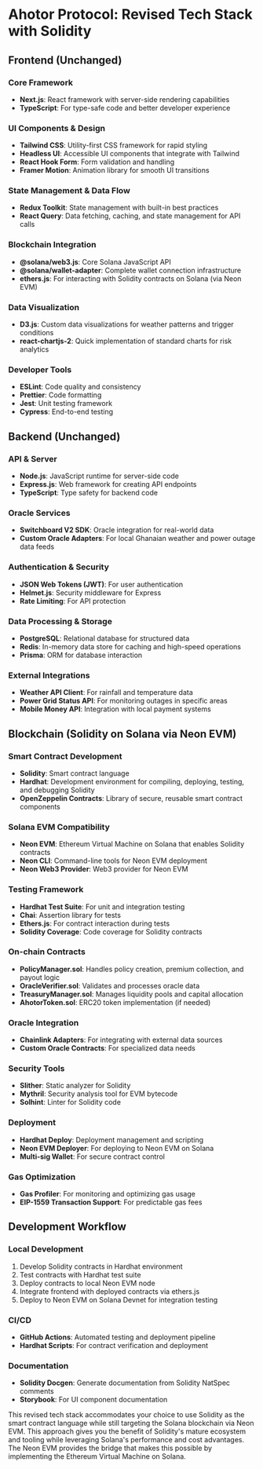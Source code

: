 # Ahotor Protocol: Revised Tech Stack with Solidity

## Frontend (Unchanged)

### Core Framework
- **Next.js**: React framework with server-side rendering capabilities
- **TypeScript**: For type-safe code and better developer experience

### UI Components & Design
- **Tailwind CSS**: Utility-first CSS framework for rapid styling
- **Headless UI**: Accessible UI components that integrate with Tailwind
- **React Hook Form**: Form validation and handling
- **Framer Motion**: Animation library for smooth UI transitions

### State Management & Data Flow
- **Redux Toolkit**: State management with built-in best practices
- **React Query**: Data fetching, caching, and state management for API calls

### Blockchain Integration
- **@solana/web3.js**: Core Solana JavaScript API
- **@solana/wallet-adapter**: Complete wallet connection infrastructure
- **ethers.js**: For interacting with Solidity contracts on Solana (via Neon EVM)

### Data Visualization
- **D3.js**: Custom data visualizations for weather patterns and trigger conditions
- **react-chartjs-2**: Quick implementation of standard charts for risk analytics

### Developer Tools
- **ESLint**: Code quality and consistency
- **Prettier**: Code formatting
- **Jest**: Unit testing framework
- **Cypress**: End-to-end testing

## Backend (Unchanged)

### API & Server
- **Node.js**: JavaScript runtime for server-side code
- **Express.js**: Web framework for creating API endpoints
- **TypeScript**: Type safety for backend code

### Oracle Services
- **Switchboard V2 SDK**: Oracle integration for real-world data
- **Custom Oracle Adapters**: For local Ghanaian weather and power outage data feeds

### Authentication & Security
- **JSON Web Tokens (JWT)**: For user authentication
- **Helmet.js**: Security middleware for Express
- **Rate Limiting**: For API protection

### Data Processing & Storage
- **PostgreSQL**: Relational database for structured data
- **Redis**: In-memory data store for caching and high-speed operations
- **Prisma**: ORM for database interaction

### External Integrations
- **Weather API Client**: For rainfall and temperature data
- **Power Grid Status API**: For monitoring outages in specific areas
- **Mobile Money API**: Integration with local payment systems

## Blockchain (Solidity on Solana via Neon EVM)

### Smart Contract Development
- **Solidity**: Smart contract language
- **Hardhat**: Development environment for compiling, deploying, testing, and debugging Solidity
- **OpenZeppelin Contracts**: Library of secure, reusable smart contract components

### Solana EVM Compatibility
- **Neon EVM**: Ethereum Virtual Machine on Solana that enables Solidity contracts
- **Neon CLI**: Command-line tools for Neon EVM deployment
- **Neon Web3 Provider**: Web3 provider for Neon EVM

### Testing Framework
- **Hardhat Test Suite**: For unit and integration testing
- **Chai**: Assertion library for tests
- **Ethers.js**: For contract interaction during tests
- **Solidity Coverage**: Code coverage for Solidity contracts

### On-chain Contracts
- **PolicyManager.sol**: Handles policy creation, premium collection, and payout logic
- **OracleVerifier.sol**: Validates and processes oracle data
- **TreasuryManager.sol**: Manages liquidity pools and capital allocation
- **AhotorToken.sol**: ERC20 token implementation (if needed)

### Oracle Integration
- **Chainlink Adapters**: For integrating with external data sources
- **Custom Oracle Contracts**: For specialized data needs

### Security Tools
- **Slither**: Static analyzer for Solidity
- **Mythril**: Security analysis tool for EVM bytecode
- **Solhint**: Linter for Solidity code

### Deployment
- **Hardhat Deploy**: Deployment management and scripting
- **Neon EVM Deployer**: For deploying to Neon EVM on Solana
- **Multi-sig Wallet**: For secure contract control

### Gas Optimization
- **Gas Profiler**: For monitoring and optimizing gas usage
- **EIP-1559 Transaction Support**: For predictable gas fees

## Development Workflow

### Local Development
1. Develop Solidity contracts in Hardhat environment
2. Test contracts with Hardhat test suite
3. Deploy contracts to local Neon EVM node
4. Integrate frontend with deployed contracts via ethers.js
5. Deploy to Neon EVM on Solana Devnet for integration testing

### CI/CD
- **GitHub Actions**: Automated testing and deployment pipeline
- **Hardhat Scripts**: For contract verification and deployment

### Documentation
- **Solidity Docgen**: Generate documentation from Solidity NatSpec comments
- **Storybook**: For UI component documentation

This revised tech stack accommodates your choice to use Solidity as the smart contract language while still targeting the Solana blockchain via Neon EVM. This approach gives you the benefit of Solidity's mature ecosystem and tooling while leveraging Solana's performance and cost advantages. The Neon EVM provides the bridge that makes this possible by implementing the Ethereum Virtual Machine on Solana.